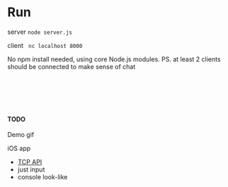 # Run

server
`node server.js`

client &nbsp;
`nc localhost 8000`

No npm install needed, using core Node.js modules.
PS. at least 2 clients should be connected to make sense of chat 

<br>
<br>
<br>
<br>


#### TODO

Demo gif

iOS app
- [TCP API](https://developer.apple.com/library/archive/documentation/NetworkingInternet/Conceptual/NetworkingTopics/Articles/UsingSocketsandSocketStreams.html)
- just input
- console look-like
